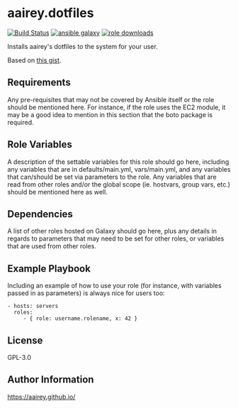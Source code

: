 aairey.dotfiles
===============


[![Build Status](https://travis-ci.org/aairey/ansible-role-dotfiles.svg?branch=master)](https://travis-ci.org/aairey/ansible-role-dotfiles)
[![ansible galaxy](https://img.shields.io/ansible/role/43968)](https://galaxy.ansible.com/aairey/dotfiles)
[![role downloads](https://img.shields.io/ansible/role/d/43968)](https://galaxy.ansible.com/aairey/dotfiles)



Installs aairey's dotfiles to the system for your user.

Based on [this gist](https://gist.github.com/aairey/a48a38d47f2bc2b8d03188dcc53eacaa).

Requirements
------------

Any pre-requisites that may not be covered by Ansible itself or the role should be mentioned here. For instance, if the role uses the EC2 module, it may be a good idea to mention in this section that the boto package is required.

Role Variables
--------------

A description of the settable variables for this role should go here, including any variables that are in defaults/main.yml, vars/main.yml, and any variables that can/should be set via parameters to the role. Any variables that are read from other roles and/or the global scope (ie. hostvars, group vars, etc.) should be mentioned here as well.

Dependencies
------------

A list of other roles hosted on Galaxy should go here, plus any details in regards to parameters that may need to be set for other roles, or variables that are used from other roles.

Example Playbook
----------------

Including an example of how to use your role (for instance, with variables passed in as parameters) is always nice for users too:

    - hosts: servers
      roles:
         - { role: username.rolename, x: 42 }

License
-------

GPL-3.0

Author Information
------------------

https://aairey.github.io/
